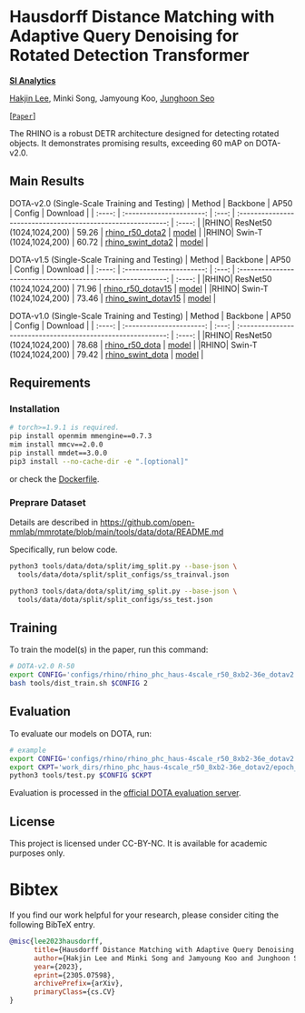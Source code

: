 # Hausdorff Distance Matching with Adaptive Query Denoising for Rotated Detection Transformer

**[SI Analytics](https://www.si-analytics.ai/)**

[Hakjin Lee](https://github.com/nijkah), Minki Song, Jamyoung Koo, [Junghoon Seo](https://scholar.google.co.kr/citations?user=9KBQk-YAAAAJ)

[[`Paper`](https://arxiv.org/abs/2305.07598)]

The RHINO is a robust DETR architecture designed for detecting rotated objects. It demonstrates promising results, exceeding 60 mAP on DOTA-v2.0.

## Main Results
DOTA-v2.0 (Single-Scale Training and Testing)
| Method |         Backbone         | AP50  |                            Config                          | Download |
| :----: | :----------------------: | :---: | :----------------------------------------------------------: |  :----: |
|RHINO| ResNet50 (1024,1024,200) | 59.26 |    [rhino_r50_dota2](configs/rhino/rhino_phc_haus-4scale_r50_8xb2-36e_dotav2.py)      |  [model]() |
|RHINO| Swin-T (1024,1024,200) | 60.72 |     [rhino_swint_dota2](configs/rhino/rhino_phc_haus-4scale_swint_8xb2-36e_dotav2.py)      | [model]() |

DOTA-v1.5 (Single-Scale Training and Testing)
| Method |         Backbone         | AP50  |                            Config                          | Download |
| :----: | :----------------------: | :---: | :----------------------------------------------------------: |  :----: |
|RHINO| ResNet50 (1024,1024,200) | 71.96 |    [rhino_r50_dotav15](configs/rhino/rhino_phc_haus-4scale_r50_8xb2-36e_dotav15.py)      |  [model]() |
|RHINO| Swin-T (1024,1024,200) | 73.46 |     [rhino_swint_dotav15](configs/rhino/rhino_phc_haus-4scale_swint_8xb2-36e_dotav15.py)      | [model]() |

DOTA-v1.0 (Single-Scale Training and Testing)
| Method |         Backbone         | AP50  |                            Config                          | Download |
| :----: | :----------------------: | :---: | :----------------------------------------------------------: |  :----: |
|RHINO| ResNet50 (1024,1024,200) | 78.68 |    [rhino_r50_dota](configs/rhino/rhino_phc_haus-4scale_r50_8xb2-36e_dota.py)      |  [model]() |
|RHINO| Swin-T (1024,1024,200) | 79.42 |     [rhino_swint_dota](configs/rhino/rhino_phc_haus-4scale_swint_8xb2-36e_dota.py)      | [model]() |


## Requirements

### Installation
```bash
# torch>=1.9.1 is required.
pip install openmim mmengine==0.7.3
mim install mmcv==2.0.0
pip install mmdet==3.0.0
pip3 install --no-cache-dir -e ".[optional]"
```
or check the [Dockerfile](docker/Dockerfile).


### Preprare Dataset
Details are described in https://github.com/open-mmlab/mmrotate/blob/main/tools/data/dota/README.md

Specifically, run below code.

```bash
python3 tools/data/dota/split/img_split.py --base-json \
  tools/data/dota/split/split_configs/ss_trainval.json

python3 tools/data/dota/split/img_split.py --base-json \
  tools/data/dota/split/split_configs/ss_test.json
```


## Training

To train the model(s) in the paper, run this command:

```bash
# DOTA-v2.0 R-50
export CONFIG='configs/rhino/rhino_phc_haus-4scale_r50_8xb2-36e_dotav2.py'
bash tools/dist_train.sh $CONFIG 2
```

## Evaluation

To evaluate our models on DOTA, run:

```bash
# example
export CONFIG='configs/rhino/rhino_phc_haus-4scale_r50_8xb2-36e_dotav2.py'
export CKPT='work_dirs/rhino_phc_haus-4scale_r50_8xb2-36e_dotav2/epoch_36.pth'
python3 tools/test.py $CONFIG $CKPT
```
Evaluation is processed in the [official DOTA evaluation server](https://captain-whu.github.io/DOTA/evaluation.html).


## License
This project is licensed under CC-BY-NC. It is available for academic purposes only.


# Bibtex
If you find our work helpful for your research, please consider citing the following BibTeX entry.
```bibtex
@misc{lee2023hausdorff,
      title={Hausdorff Distance Matching with Adaptive Query Denoising for Rotated Detection Transformer},
      author={Hakjin Lee and Minki Song and Jamyoung Koo and Junghoon Seo},
      year={2023},
      eprint={2305.07598},
      archivePrefix={arXiv},
      primaryClass={cs.CV}
}
```
